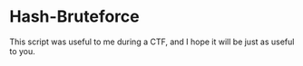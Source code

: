# Hash-Bruteforce
This script was useful to me during a CTF, and I hope it will be just as useful to you. 
